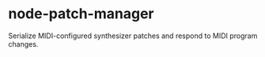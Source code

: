 # node-patch-manager
Serialize MIDI-configured synthesizer patches and respond to MIDI program changes.
